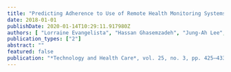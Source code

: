 ```yaml
---
title: "Predicting Adherence to Use of Remote Health Monitoring Systems in a Cohort of Patients with Chronic Heart Failure"
date: 2018-01-01
publishDate: 2020-01-14T10:29:11.917980Z
authors: [ "Lorraine Evangelista", "Hassan Ghasemzadeh", "Jung-Ah Lee", "Ramin Fallahzadeh", "Majid Sarrafzadeh", "Debra Moser"]
publication_types: ["2"]
abstract: ""
featured: false
publication: "*Technology and Health Care*, vol. 25, no. 3, pp. 425–433, June 2017"
---
```


